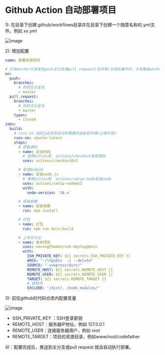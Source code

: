 # Github Action 自动部署项目
1): 在目录下创建.github/workflows目录并在目录下创建一个随意名称的.yml文件。例如 xx.yml

![image](https://ChickenAreYouSoBeautiful.github.io/picx-images-hosting/common/image.70a7cc2qqz.jpg)

2): 增加配置
~~~yaml
name: 部署前端项目

# 只有master分支发生push主分支或pull_request(合并等)关闭后事件时，才会触发workflow
on:
  push:
    branches:
      # 你的主分支名
      - master
  pull_request:
    branches:
      # 你的主分支名
      - master
    types:
      - closed
jobs:
  build:
    # runs-on 指定job任务运行所需要的虚拟机环境(必填字段)
    runs-on: ubuntu-latest
    steps:
      # 获取源码
      - name: 迁出代码
        # 使用action库  actions/checkout获取源码
        uses: actions/checkout@v3

      # 安装Node10
      - name: 安装node.js
        # 使用action库  actions/setup-node安装node
        uses: actions/setup-node@v3
        with:
          node-version: '16.x'

      # 安装依赖
      - name: 安装依赖
        run: npm install

      # 打包
      - name: 打包
        run: npm run docs:build

      # 上传华为云
      - name: 发布项目
        uses: easingthemes/ssh-deploy@main
        with:
          SSH_PRIVATE_KEY: ${{ secrets.SSH_PRIVATE_KEY }}
          ARGS: "-rltgoDzv  -i --delete"
          SOURCE: ".vuepress/dist/"
          REMOTE_HOST: ${{ secrets.REMOTE_HOST }}
          REMOTE_USER: ${{ secrets.REMOTE_USER }}
          TARGET: ${{ secrets.REMOTE_TARGET }}
          # 排除项
          EXCLUDE: "/dist/, /node_modules/"
~~~

3): 前往github的代码仓库内配置变量

![image](https://ChickenAreYouSoBeautiful.github.io/picx-images-hosting/common/image.9nznmdfs8e.png)

- SSH_PRIVATE_KEY ：SSH登录密钥
- REMOTE_HOST：服务器IP地址，例如 127.0.0.1
- REMOTE_USER：连接服务器用户，例如 root
- REMOTE_TARGET：项目的资源目录，例如www/root/codefather

4)：配置完成后，推送到主分支或pull request 就会自动执行部署。